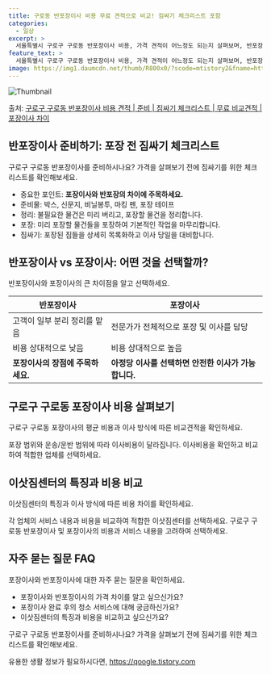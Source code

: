 ```yaml
---
title: 구로동 반포장이사 비용 무료 견적으로 비교! 짐싸기 체크리스트 포함
categories:
  - 일상
excerpt: >
  서울특별시 구로구 구로동 반포장이사 비용, 가격 견적이 어느정도 되는지 살펴보며, 반포장이사를 준비함에 있어 짐싸기 준비 체크리스트가 무엇인지 보겠습니다. 마지막으로 포장이사와 차이점을 통해 무료 비교견적으로 어떤 것이 더 합리적인 선택인지 공유 드립니다.구로구 구로동 포장이사 견적 샘플 보기 👈 클릭구로구 구로동 포장이사 가격 살펴보기 👈 클릭구로구 구로동 반포장이사 평균 이사 비용평수구로구 구로동 평균 이사 비용원룸 이사9평 이하 (1톤)30만원~투룸/쓰리룸 이사16평 ~ 20평 (2.5톤)80만원~쓰리룸 이사21평 (5톤) ~110만원~우리집 무료 이사견적 받기 👈 클릭포장 vs 반포장: 이사 방식의 가장 큰 차이포장과 반포장의 가장 큰 차이는 짐을 정리하고 포장하는 것을 업체가 맡느냐, 고객..
feature_text: >
  서울특별시 구로구 구로동 반포장이사 비용, 가격 견적이 어느정도 되는지 살펴보며, 반포장이사를 준비함에 있어 짐싸기 준비 체크리스트가 무엇인지 보겠습니다. 마지막으로 포장이사와 차이점을 통해 무료 비교견적으로 어떤 것이 더 합리적인 선택인지 공유 드립니다.구로구 구로동 포장이사 견적 샘플 보기 👈 클릭구로구 구로동 포장이사 가격 살펴보기 👈 클릭구로구 구로동 반포장이사 평균 이사 비용평수구로구 구로동 평균 이사 비용원룸 이사9평 이하 (1톤)30만원~투룸/쓰리룸 이사16평 ~ 20평 (2.5톤)80만원~쓰리룸 이사21평 (5톤) ~110만원~우리집 무료 이사견적 받기 👈 클릭포장 vs 반포장: 이사 방식의 가장 큰 차이포장과 반포장의 가장 큰 차이는 짐을 정리하고 포장하는 것을 업체가 맡느냐, 고객..
image: https://img1.daumcdn.net/thumb/R800x0/?scode=mtistory2&fname=https%3A%2F%2Fblog.kakaocdn.net%2Fdn%2FFhAoy%2FbtsHcmneahP%2F5gJIjkeMGkDHm50m57qu7K%2Fimg.webp
---
```


![Thumbnail](https://img1.daumcdn.net/thumb/R800x0/?scode=mtistory2&fname=https%3A%2F%2Fblog.kakaocdn.net%2Fdn%2FFhAoy%2FbtsHcmneahP%2F5gJIjkeMGkDHm50m57qu7K%2Fimg.webp)

<p>출처: <a href="https://qoogle.tistory.com/9850" rel="dofollow">구로구 구로동 반포장이사 비용 견적 | 준비 | 짐싸기 체크리스트 | 무료 비교견적 | 포장이사 차이</a> </p>

## 반포장이사 준비하기: 포장 전 짐싸기 체크리스트

구로구 구로동 반포장이사를 준비하시나요? 가격을 살펴보기 전에 짐싸기를 위한 체크리스트를 확인해보세요.

  * 중요한 포인트: **포장이사와 반포장의 차이에 주목하세요.**
  * 준비물: 박스, 신문지, 비닐봉투, 마킹 펜, 포장 테이프
  * 정리: 불필요한 물건은 미리 버리고, 포장할 물건을 정리합니다.
  * 포장: 미리 포장할 물건들을 포장하여 기본적인 작업을 마무리합니다.
  * 짐싸기: 포장된 짐들을 상세히 목록화하고 이사 당일을 대비합니다.

## 반포장이사 vs 포장이사: 어떤 것을 선택할까?

반포장이사와 포장이사의 큰 차이점을 알고 선택하세요.

**반포장이사** | **포장이사**  
---|---  
고객이 일부 분리 정리를 맡음 | 전문가가 전체적으로 포장 및 이사를 담당  
비용 상대적으로 낮음 | 비용 상대적으로 높음  
**포장이사의 장점에 주목하세요.** | **아정당 이사를 선택하면 안전한 이사가 가능합니다.**  
  
## 구로구 구로동 포장이사 비용 살펴보기

구로구 구로동 포장이사의 평균 비용과 이사 방식에 따른 비교견적을 확인하세요.

포장 범위와 운송/운반 범위에 따라 이사비용이 달라집니다. 이사비용을 확인하고 비교하여 적합한 업체를 선택하세요.

## 이삿짐센터의 특징과 비용 비교

이삿짐센터의 특징과 이사 방식에 따른 비용 차이를 확인하세요.

각 업체의 서비스 내용과 비용을 비교하여 적합한 이삿짐센터를 선택하세요. 구로구 구로동 반포장이사 및 포장이사의 비용과 서비스 내용을
고려하여 선택하세요.

## 자주 묻는 질문 FAQ

포장이사와 반포장이사에 대한 자주 묻는 질문을 확인하세요.

  * 포장이사와 반포장이사의 가격 차이를 알고 싶으신가요?
  * 포장이사 완료 후의 청소 서비스에 대해 궁금하신가요?
  * 이삿짐센터의 특징과 비용을 비교하고 싶으신가요?

구로구 구로동 반포장이사를 준비하시나요? 가격을 살펴보기 전에 짐싸기를 위한 체크리스트를 확인해보세요.

 

유용한 생활 정보가 필요하시다면, <a href="https://qoogle.tistory.com" rel="dofollow">https://qoogle.tistory.com</a>



